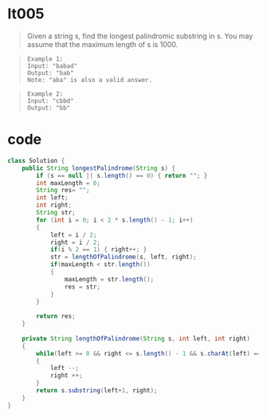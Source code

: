 # lt005
> Given a string s, find the longest palindromic substring in s. You may assume that the maximum length of s is 1000.

>     Example 1:
>     Input: "babad"
>     Output: "bab"
>     Note: "aba" is also a valid answer.

>     Example 2:
>     Input: "cbbd"
>     Output: "bb"



# code
```Java
class Solution {
    public String longestPalindrome(String s) {
        if (s == null || s.length() == 0) { return ""; }
        int maxLength = 0;
        String res= "";
        int left;
        int right;
        String str;
        for (int i = 0; i < 2 * s.length() - 1; i++) 
        {
            left = i / 2;
            right = i / 2;
            if(i % 2 == 1) { right++; }
            str = lengthOfPalindrome(s, left, right);
            if(maxLength < str.length()) 
            {
                maxLength = str.length();
                res = str;
            }
        }
        
        return res;
    }
    
    private String lengthOfPalindrome(String s, int left, int right) 
    {
        while(left >= 0 && right <= s.length() - 1 && s.charAt(left) == s.charAt(right)) 
        {
            left --;
            right ++;
        }
        return s.substring(left+1, right);
    }
}
```